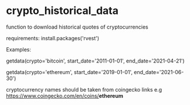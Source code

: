 # crypto_historical_data
function to download historical quotes of cryptocurrencies


requirements:
install.packages('rvest')

Examples:

getdata(crypto='bitcoin', start_date='2011-01-01', end_date='2021-04-21')

getdata(crypto='ethereum', start_date='2019-01-01', end_date='2021-06-30')


cryptocurrency names should be taken from coingecko links e.g https://www.coingecko.com/en/coins/<b>ethereum</b>
